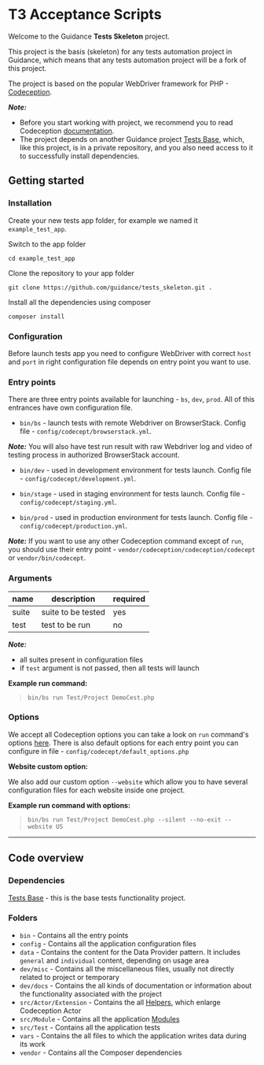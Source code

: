 # T3 Acceptance Scripts

Welcome to the Guidance **Tests Skeleton** project. 

This project is the basis (skeleton) for any tests automation project in Guidance, which means
that any tests automation project will be a fork of this project. 

The project is based on the popular WebDriver framework for PHP - [Codeception](https://codeception.com).

***Note:*** 
- Before you start working with project, we recommend you to read Codeception [documentation](https://codeception.com/docs).
- The project depends on another Guidance project [Tests Base](https://github.com/guidance/tests_base), 
which, like this project, is in a private repository, and you also need access to it to successfully install dependencies.

## Getting started

### Installation

Create your new tests app folder, for example we named it `example_test_app`.

Switch to the app folder

    cd example_test_app

Clone the repository to your app folder

    git clone https://github.com/guidance/tests_skeleton.git .

Install all the dependencies using composer

    composer install
    
### Configuration

Before launch tests app you need to configure WebDriver with correct `host` and `port` in right configuration file depends on entry point you want to use.

### Entry points

There are three entry points available for launching - `bs`, `dev`, `prod`.
All of this entrances have own configuration file.

- `bin/bs` - launch tests with remote Webdriver on BrowserStack. Config file - `config/codecept/browserstack.yml`.

***Note:*** You will also have test run result with raw Webdriver log and video of testing process in authorized BrowserStack account.

- `bin/dev` - used in development environment for tests launch. Config file - `config/codecept/development.yml`.

- `bin/stage` - used in staging environment for tests launch. Config file - `config/codecept/staging.yml`.

- `bin/prod` - used in production environment for tests launch. Config file - `config/codecept/production.yml`.

***Note:*** If you want to use any other Codeception command except of `run`, you should use their entry point - `vendor/codeception/codeception/codecept` or `vendor/bin/codecept`.

### Arguments

|    name   |    description    |  required |
|-----------|-------------------|-----------|
| suite     | suite to be tested|    yes    | 
| test      | test to be run 	|    no     |  

***Note:*** 
- all suites present in configuration files
- if `test` argument is not passed, then all tests will launch

**Example run command:**

>`bin/bs run Test/Project DemoCest.php`

### Options

We accept all Codeception options you can take a look on `run` command's options [here](https://codeception.com/docs/reference/Commands).
There is also default options for each entry point you can configure in file - `config/codecept/default_options.php`

**Website custom option:**

We also add our custom option `--website` which allow you to have several configuration files for each website inside one project.

**Example run command with options:**

>`bin/bs run Test/Project DemoCest.php --silent --no-exit --website US`
___

## Code overview

### Dependencies

[Tests Base](https://github.com/guidance/tests_base) - this is the base tests functionality project.

### Folders

- `bin` - Contains all the entry points
- `config` - Contains all the application configuration files
- `data` - Contains the content for the Data Provider pattern. It includes `general` and `individual` content, depending on usage area
- `dev/misc` - Contains all the miscellaneous files, usually not directly related to project or temporary
- `dev/docs` - Contains the all kinds of documentation or information about the functionality associated with the project
- `src/Actor/Extension` - Contains the all [Helpers](https://codeception.com/docs/06-ModulesAndHelpers), which enlarge Codeception Actor
- `src/Module` - Contains all the application [Modules](https://github.com/guidance/tests_base/#module)
- `src/Test` - Contains all the application tests
- `vars` - Contains the all files to which the application writes data during its work
- `vendor` - Contains all the Composer dependencies
